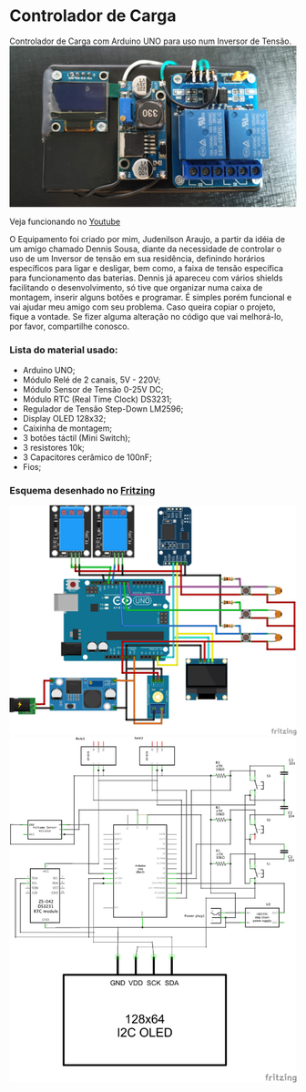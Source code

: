 # Controlador de Carga
Controlador de Carga com Arduino UNO para uso num Inversor de Tensão.
![](img/produto.jpg)

Veja funcionando no [Youtube](https://youtu.be/4k4Bwcqm5so)

O Equipamento foi criado por mim, Judenilson Araujo, a partir da idéia de um amigo chamado Dennis Sousa, diante da necessidade de controlar o uso de um Inversor de tensão em sua residência, definindo horários específicos para ligar e desligar, bem como, a faixa de tensão específica para funcionamento das baterias.
Dennis já apareceu com vários shields facilitando o desenvolvimento, só tive que organizar numa caixa de montagem, inserir alguns botões e programar. É simples porém funcional e vai ajudar meu amigo com seu problema.
Caso queira copiar o projeto, fique a vontade. Se fizer alguma alteração no código que vai melhorá-lo, por favor, compartilhe conosco.

### Lista do material usado:

- Arduino UNO;
- Módulo Relé de 2 canais, 5V - 220V;
- Módulo Sensor de Tensão 0-25V DC;
- Módulo RTC (Real Time Clock) DS3231;
- Regulador de Tensão Step-Down LM2596;
- Display OLED 128x32;
- Caixinha de montagem;
- 3 botões táctil (Mini Switch);
- 3 resistores 10k;
- 3 Capacitores cerâmico de 100nF;
- Fios;

### Esquema desenhado no [Fritzing](https://www.fritzing.org)

![](img/ControladorDeCarga_bb.png)
![](img/ControladorDeCarga_esquematico.png)
